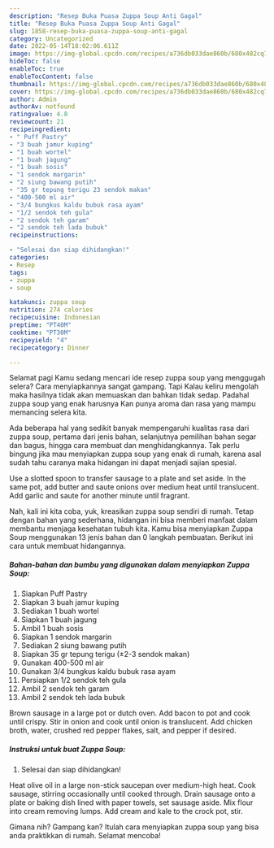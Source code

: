 ```yaml
---
description: "Resep Buka Puasa Zuppa Soup Anti Gagal"
title: "Resep Buka Puasa Zuppa Soup Anti Gagal"
slug: 1858-resep-buka-puasa-zuppa-soup-anti-gagal
category: Uncategorized
date: 2022-05-14T18:02:06.611Z
image: https://img-global.cpcdn.com/recipes/a736db033dae860b/680x482cq70/zuppa-soup-foto-resep-utama.jpg
hideToc: false
enableToc: true
enableTocContent: false
thumbnail: https://img-global.cpcdn.com/recipes/a736db033dae860b/680x482cq70/zuppa-soup-foto-resep-utama.jpg
cover: https://img-global.cpcdn.com/recipes/a736db033dae860b/680x482cq70/zuppa-soup-foto-resep-utama.jpg
author: Admin
authorAv: notfound
ratingvalue: 4.8
reviewcount: 21
recipeingredient:
- " Puff Pastry"
- "3 buah jamur kuping"
- "1 buah wortel"
- "1 buah jagung"
- "1 buah sosis"
- "1 sendok margarin"
- "2 siung bawang putih"
- "35 gr tepung terigu 23 sendok makan"
- "400-500 ml air"
- "3/4 bungkus kaldu bubuk rasa ayam"
- "1/2 sendok teh gula"
- "2 sendok teh garam"
- "2 sendok teh lada bubuk"
recipeinstructions:

- "Selesai dan siap dihidangkan!"
categories:
- Resep
tags:
- zuppa
- soup

katakunci: zuppa soup 
nutrition: 274 calories
recipecuisine: Indonesian
preptime: "PT40M"
cooktime: "PT30M"
recipeyield: "4"
recipecategory: Dinner

---
```



Selamat pagi Kamu sedang mencari ide resep zuppa soup yang menggugah selera? Cara menyiapkannya sangat gampang. Tapi Kalau keliru mengolah maka hasilnya tidak akan memuaskan dan bahkan tidak sedap. Padahal zuppa soup yang enak harusnya Kan punya aroma dan rasa yang mampu memancing selera kita.


Ada beberapa hal yang sedikit banyak mempengaruhi kualitas rasa dari zuppa soup, pertama dari jenis bahan, selanjutnya pemilihan bahan segar dan bagus, hingga cara membuat dan menghidangkannya. Tak perlu bingung jika mau menyiapkan zuppa soup yang enak di rumah, karena asal sudah tahu caranya maka hidangan ini dapat menjadi sajian spesial.

Use a slotted spoon to transfer sausage to a plate and set aside. In the same pot, add butter and saute onions over medium heat until translucent. Add garlic and saute for another minute until fragrant.


Nah, kali ini kita coba, yuk, kreasikan zuppa soup sendiri di rumah. Tetap dengan bahan yang sederhana, hidangan ini bisa memberi manfaat dalam membantu menjaga kesehatan tubuh kita. Kamu bisa menyiapkan Zuppa Soup menggunakan 13 jenis bahan dan 0 langkah pembuatan. Berikut ini cara untuk membuat hidangannya.

<!--inarticleads1-->

##### Bahan-bahan dan bumbu yang digunakan dalam menyiapkan Zuppa Soup:

1. Siapkan  Puff Pastry
1. Siapkan 3 buah jamur kuping
1. Sediakan 1 buah wortel
1. Siapkan 1 buah jagung
1. Ambil 1 buah sosis
1. Siapkan 1 sendok margarin
1. Sediakan 2 siung bawang putih
1. Siapkan 35 gr tepung terigu (±2-3 sendok makan)
1. Gunakan 400-500 ml air
1. Gunakan 3/4 bungkus kaldu bubuk rasa ayam
1. Persiapkan 1/2 sendok teh gula
1. Ambil 2 sendok teh garam
1. Ambil 2 sendok teh lada bubuk


Brown sausage in a large pot or dutch oven. Add bacon to pot and cook until crispy. Stir in onion and cook until onion is translucent. Add chicken broth, water, crushed red pepper flakes, salt, and pepper if desired. 

<!--inarticleads2-->

##### Instruksi untuk buat Zuppa Soup:


1. Selesai dan siap dihidangkan!

Heat olive oil in a large non-stick saucepan over medium-high heat. Cook sausage, stirring occasionally until cooked through. Drain sausage onto a plate or baking dish lined with paper towels, set sausage aside. Mix flour into cream removing lumps. Add cream and kale to the crock pot, stir. 

Gimana nih? Gampang kan? Itulah cara menyiapkan zuppa soup yang bisa anda praktikkan di rumah. Selamat mencoba!
